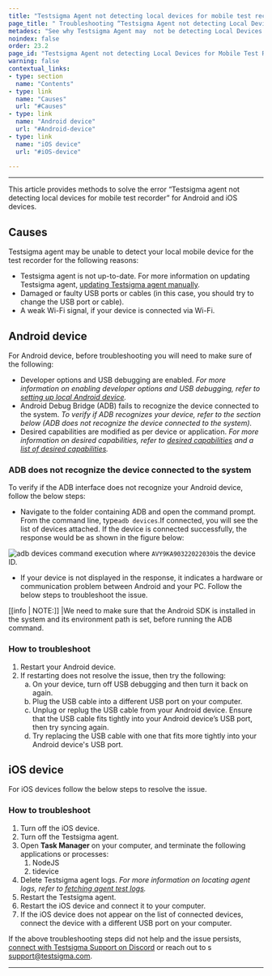 ```yaml
---
title: "Testsigma Agent not detecting local devices for mobile test recorder"
page_title: " Troubleshooting “Testsigma Agent not detecting Local Devices for Mobile Test Recorder” error"
metadesc: "See why Testsigma Agent may  not be detecting Local Devices for Mobile Test Recorder."
noindex: false
order: 23.2
page_id: "Testsigma Agent not detecting Local Devices for Mobile Test Recorder"
warning: false
contextual_links:
- type: section
  name: "Contents"
- type: link
  name: "Causes"
  url: "#Causes"
- type: link
  name: "Android device"
  url: "#Android-device"
- type: link
  name: "iOS device"
  url: "#iOS-device"

---
```


---

This article provides methods to solve the error “Testsigma agent not detecting local devices for mobile test recorder” for Android and iOS devices.

## **Causes**

Testsigma agent may be unable to detect your local mobile device for the test recorder for the following reasons:
<ul>

<li>Testsigma agent is not up-to-date. For more information on updating Testsigma agent, 
<a href="https://testsigma.com/docs/agent/update-agent-manually">updating Testsigma agent manually</a>.
</li>

<li>Damaged or faulty USB ports or cables (in this case, you should try to change the USB port or cable).</li>
<li>A weak Wi-Fi signal, if your device is connected via Wi-Fi.</li>
</ul>

## **Android device**

For Android device, before troubleshooting you will need to make sure of the following:
<ul>
<li>Developer options and USB debugging are enabled. <em>For more information on enabling developer options and USB debugging, refer to <a href="https://testsigma.com/docs/agent/connect-android-local-devices/">setting up local Android device</a>.
</em></li>
<li>Android Debug Bridge (ADB) fails to recognize the device connected to the system. <em>To verify if ADB recognizes your device, refer to the section below (ADB does not recognize the device connected to the system).</em></li>
<li>Desired capabilities are modified as per device or application. <em>For more information on desired capabilities, refer to <a href="https://testsigma.com/docs/desired-capabilities/overview/">desired capabilities</a> and a <a href="https://testsigma.com/docs/desired-capabilities/most-common/">list of desired capabilities</a>.</em></li>
</ul>

### **ADB does not recognize the device connected to the system**

To verify if the ADB interface does not recognize your Android device, follow the below steps:

* Navigate to the folder containing ADB and open the command prompt. From the command line, type`adb devices`.If connected, you will see the list of devices attached. If the device is connected successfully, the response would be as shown in the figure below:</li>

![adb devices command execution](https://docs.testsigma.com/images/mobile-device-not-displayed-recorder/adb-devices-command-execution.png) where `AVY9KA90322022030`is the device ID.

* If your device is not displayed in the response, it indicates a hardware or communication problem between Android and your PC. Follow the below steps to troubleshoot the issue.


[[info | NOTE:]]
|We need to make sure that the Android SDK is installed in the system and its environment path is set, before running the ADB command.

### **How to troubleshoot**
<ol>
<li>Restart your Android device.</li>
<li>If restarting does not resolve the issue, then try the following: 
     <ol type="a">
     <li>On your device, turn off USB debugging and then turn it back on again.</li>
     <li>Plug the USB cable into a different USB port on your computer.</li>
     <li>Unplug or replug the USB cable from your Android device. Ensure that the USB cable fits tightly into your Android device’s USB port, then try syncing again.</li>
     <li>Try replacing the USB cable with one that fits more tightly into your Android device's USB port.</li>
     </ol>
</ol>


##  **iOS device**

For iOS devices follow the below steps to resolve the issue.

### **How to troubleshoot**

<ol>
<li>Turn off the iOS device.</li>
<li>Turn off the Testsigma agent.</li>
<li>Open <strong>Task Manager</strong> on your computer, and terminate the following applications or processes:
<ol>
<li>NodeJS</li>
<li>tidevice</li></ol>
</li>
<li>Delete Testsigma agent logs. <em>For more information on locating agent logs, refer to <a href="https://testsigma.com/docs/agent/troubleshooting/logs/">fetching agent test logs</a>.</em>
</li>
<li>Restart the Testsigma agent.</li>
<li>Restart the iOS device and connect it to your computer.</li>
<li>If the iOS device does not appear on the list of connected devices, connect the device with a different USB port on your computer.</li>
</ol>

If the above troubleshooting steps did not help and the issue persists, [connect with Testsigma Support on Discord](https://discord.com/invite/5caWS7R6QX) or reach out to s     [support@testsigma.com](mailto:support@testsigma.com).

---